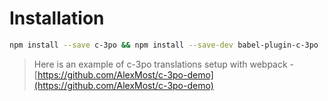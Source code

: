 # Installation

```bash
npm install --save c-3po && npm install --save-dev babel-plugin-c-3po
```

> Here is an example of c-3po translations setup with webpack - [https://github.com/AlexMost/c-3po-demo](https://github.com/AlexMost/c-3po-demo)




